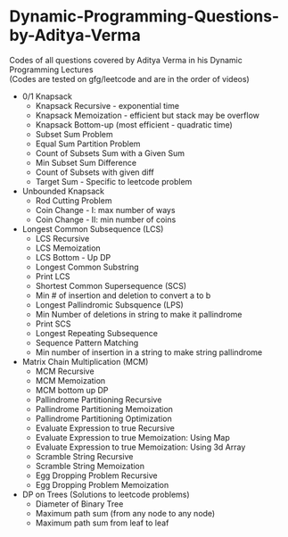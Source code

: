# Dynamic-Programming-Questions-by-Aditya-Verma

Codes of all questions covered by Aditya Verma in his Dynamic Programming Lectures\
(Codes are tested on gfg/leetcode and are in the order of videos)

- 0/1 Knapsack
  - Knapsack Recursive - exponential time
  - Knapsack Memoization - efficient but stack may be overflow
  - Knapsack Bottom-up (most efficient - quadratic time)
  - Subset Sum Problem
  - Equal Sum Partition Problem
  - Count of Subsets Sum with a Given Sum
  - Min Subset Sum Difference
  - Count of Subsets with given diff
  - Target Sum - Specific to leetcode problem
- Unbounded Knapsack
  - Rod Cutting Problem
  - Coin Change - I: max number of ways
  - Coin Change - II: min number of coins
- Longest Common Subsequence (LCS)
  - LCS Recursive
  - LCS Memoization
  - LCS Bottom - Up DP
  - Longest Common Substring
  - Print LCS
  - Shortest Common Supersequence (SCS)
  - Min # of insertion and deletion to convert a to b
  - Longest Pallindromic Subsquence (LPS)
  - Min Number of deletions in string to make it pallindrome
  - Print SCS
  - Longest Repeating Subsequence
  - Sequence Pattern Matching
  - Min number of insertion in a string to make string pallindrome
- Matrix Chain Multiplication (MCM)
  - MCM Recursive
  - MCM Memoization
  - MCM bottom up DP
  - Pallindrome Partitioning Recursive
  - Pallindrome Partitioning Memoization
  - Pallindrome Partitioning Optimization
  - Evaluate Expression to true Recursive
  - Evaluate Expression to true Memoization: Using Map
  - Evaluate Expression to true Memoization: Using 3d Array
  - Scramble String Recursive
  - Scramble String Memoization
  - Egg Dropping Problem Recursive
  - Egg Dropping Problem Memoization
- DP on Trees (Solutions to leetcode problems)
  - Diameter of Binary Tree
  - Maximum path sum (from any node to any node)
  - Maximum path sum from leaf to leaf
